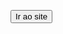 <!DOCTYPE html>
<html lang="pt-BR">
<head>
  <meta charset="UTF-8">
  <title>Cadastro ONG e Relatos</title>
  <link rel="stylesheet" href="davi.css">
</head>
<body>

  <button onclick="Ir()">Ir ao site</button>

  <script>
    function Ir() {
      window.location.href = "Untitled-1.html atuali.html 2 (1).index.html"; // ou Untitled-1.html atuali.html 2 (1).index.htmlo nome correto do arquivo
    }
  </script>

</body>
</html>

